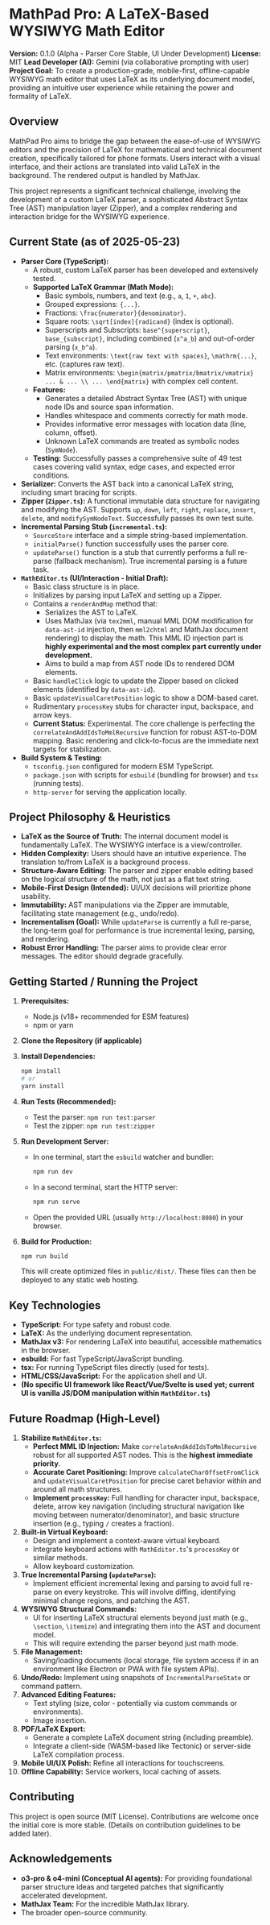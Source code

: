 # MathPad Pro: A LaTeX-Based WYSIWYG Math Editor

**Version:** 0.1.0 (Alpha - Parser Core Stable, UI Under Development)
**License:** MIT
**Lead Developer (AI):** Gemini (via collaborative prompting with user)
**Project Goal:** To create a production-grade, mobile-first, offline-capable WYSIWYG math editor that uses LaTeX as its underlying document model, providing an intuitive user experience while retaining the power and formality of LaTeX.

## Overview

MathPad Pro aims to bridge the gap between the ease-of-use of WYSIWYG editors and the precision of LaTeX for mathematical and technical document creation, specifically tailored for phone formats. Users interact with a visual interface, and their actions are translated into valid LaTeX in the background. The rendered output is handled by MathJax.

This project represents a significant technical challenge, involving the development of a custom LaTeX parser, a sophisticated Abstract Syntax Tree (AST) manipulation layer (Zipper), and a complex rendering and interaction bridge for the WYSIWYG experience.

## Current State (as of 2025-05-23)

*   **Parser Core (TypeScript):**
    *   A robust, custom LaTeX parser has been developed and extensively tested.
    *   **Supported LaTeX Grammar (Math Mode):**
        *   Basic symbols, numbers, and text (e.g., `a`, `1`, `+`, `abc`).
        *   Grouped expressions: `{...}`.
        *   Fractions: `\frac{numerator}{denominator}`.
        *   Square roots: `\sqrt[index]{radicand}` (index is optional).
        *   Superscripts and Subscripts: `base^{superscript}`, `base_{subscript}`, including combined (`x^a_b`) and out-of-order parsing (`x_b^a`).
        *   Text environments: `\text{raw text with spaces}`, `\mathrm{...}`, etc. (captures raw text).
        *   Matrix environments: `\begin{matrix/pmatrix/bmatrix/vmatrix} ... & ... \\ ... \end{matrix}` with complex cell content.
    *   **Features:**
        *   Generates a detailed Abstract Syntax Tree (AST) with unique node IDs and source span information.
        *   Handles whitespace and comments correctly for math mode.
        *   Provides informative error messages with location data (line, column, offset).
        *   Unknown LaTeX commands are treated as symbolic nodes (`SymNode`).
    *   **Testing:** Successfully passes a comprehensive suite of 49 test cases covering valid syntax, edge cases, and expected error conditions.
*   **Serializer:** Converts the AST back into a canonical LaTeX string, including smart bracing for scripts.
*   **Zipper (`Zipper.ts`):** A functional immutable data structure for navigating and modifying the AST. Supports `up`, `down`, `left`, `right`, `replace`, `insert`, `delete`, and `modifySymNodeText`. Successfully passes its own test suite.
*   **Incremental Parsing Stub (`incremental.ts`):**
    *   `SourceStore` interface and a simple string-based implementation.
    *   `initialParse()` function successfully uses the parser core.
    *   `updateParse()` function is a stub that currently performs a full re-parse (fallback mechanism). True incremental parsing is a future task.
*   **`MathEditor.ts` (UI/Interaction - Initial Draft):**
    *   Basic class structure is in place.
    *   Initializes by parsing input LaTeX and setting up a Zipper.
    *   Contains a `renderAndMap` method that:
        *   Serializes the AST to LaTeX.
        *   Uses MathJax (via `tex2mml`, manual MML DOM modification for `data-ast-id` injection, then `mml2chtml` and MathJax document rendering) to display the math. This MML ID injection part is **highly experimental and the most complex part currently under development.**
        *   Aims to build a map from AST node IDs to rendered DOM elements.
    *   Basic `handleClick` logic to update the Zipper based on clicked elements (identified by `data-ast-id`).
    *   Basic `updateVisualCaretPosition` logic to show a DOM-based caret.
    *   Rudimentary `processKey` stubs for character input, backspace, and arrow keys.
    *   **Current Status:** Experimental. The core challenge is perfecting the `correlateAndAddIdsToMmlRecursive` function for robust AST-to-DOM mapping. Basic rendering and click-to-focus are the immediate next targets for stabilization.
*   **Build System & Testing:**
    *   `tsconfig.json` configured for modern ESM TypeScript.
    *   `package.json` with scripts for `esbuild` (bundling for browser) and `tsx` (running tests).
    *   `http-server` for serving the application locally.

## Project Philosophy & Heuristics

*   **LaTeX as the Source of Truth:** The internal document model is fundamentally LaTeX. The WYSIWYG interface is a view/controller.
*   **Hidden Complexity:** Users should have an intuitive experience. The translation to/from LaTeX is a background process.
*   **Structure-Aware Editing:** The parser and zipper enable editing based on the logical structure of the math, not just as a flat text string.
*   **Mobile-First Design (Intended):** UI/UX decisions will prioritize phone usability.
*   **Immutability:** AST manipulations via the Zipper are immutable, facilitating state management (e.g., undo/redo).
*   **Incrementalism (Goal):** While `updateParse` is currently a full re-parse, the long-term goal for performance is true incremental lexing, parsing, and rendering.
*   **Robust Error Handling:** The parser aims to provide clear error messages. The editor should degrade gracefully.

## Getting Started / Running the Project

1.  **Prerequisites:**
    *   Node.js (v18+ recommended for ESM features)
    *   npm or yarn

2.  **Clone the Repository (if applicable)**

3.  **Install Dependencies:**
    ```bash
    npm install
    # or
    yarn install
    ```

4.  **Run Tests (Recommended):**
    *   Test the parser: `npm run test:parser`
    *   Test the zipper: `npm run test:zipper`

5.  **Run Development Server:**
    *   In one terminal, start the `esbuild` watcher and bundler:
        ```bash
        npm run dev
        ```
    *   In a second terminal, start the HTTP server:
        ```bash
        npm run serve
        ```
    *   Open the provided URL (usually `http://localhost:8080`) in your browser.

6.  **Build for Production:**
    ```bash
    npm run build
    ```
    This will create optimized files in `public/dist/`. These files can then be deployed to any static web hosting.

## Key Technologies

*   **TypeScript:** For type safety and robust code.
*   **LaTeX:** As the underlying document representation.
*   **MathJax v3:** For rendering LaTeX into beautiful, accessible mathematics in the browser.
*   **esbuild:** For fast TypeScript/JavaScript bundling.
*   **tsx:** For running TypeScript files directly (used for tests).
*   **HTML/CSS/JavaScript:** For the application shell and UI.
*   **(No specific UI framework like React/Vue/Svelte is used yet; current UI is vanilla JS/DOM manipulation within `MathEditor.ts`)**

## Future Roadmap (High-Level)

1.  **Stabilize `MathEditor.ts`:**
    *   **Perfect MML ID Injection:** Make `correlateAndAddIdsToMmlRecursive` robust for all supported AST nodes. This is the **highest immediate priority**.
    *   **Accurate Caret Positioning:** Improve `calculateCharOffsetFromClick` and `updateVisualCaretPosition` for precise caret behavior within and around all math structures.
    *   **Implement `processKey`:** Full handling for character input, backspace, delete, arrow key navigation (including structural navigation like moving between numerator/denominator), and basic structure insertion (e.g., typing `/` creates a fraction).
2.  **Built-in Virtual Keyboard:**
    *   Design and implement a context-aware virtual keyboard.
    *   Integrate keyboard actions with `MathEditor.ts`'s `processKey` or similar methods.
    *   Allow keyboard customization.
3.  **True Incremental Parsing (`updateParse`):**
    *   Implement efficient incremental lexing and parsing to avoid full re-parse on every keystroke. This will involve diffing, identifying minimal change regions, and patching the AST.
4.  **WYSIWYG Structural Commands:**
    *   UI for inserting LaTeX structural elements beyond just math (e.g., `\section`, `\itemize`) and integrating them into the AST and document model.
    *   This will require extending the parser beyond just math mode.
5.  **File Management:**
    *   Saving/loading documents (local storage, file system access if in an environment like Electron or PWA with file system APIs).
6.  **Undo/Redo:** Implement using snapshots of `IncrementalParseState` or command pattern.
7.  **Advanced Editing Features:**
    *   Text styling (size, color - potentially via custom commands or environments).
    *   Image insertion.
8.  **PDF/LaTeX Export:**
    *   Generate a complete LaTeX document string (including preamble).
    *   Integrate a client-side (WASM-based like Tectonic) or server-side LaTeX compilation process.
9.  **Mobile UI/UX Polish:** Refine all interactions for touchscreens.
10. **Offline Capability:** Service workers, local caching of assets.

## Contributing

This project is open source (MIT License). Contributions are welcome once the initial core is more stable. (Details on contribution guidelines to be added later).

## Acknowledgements

*   **o3-pro & o4-mini (Conceptual AI agents):** For providing foundational parser structure ideas and targeted patches that significantly accelerated development.
*   **MathJax Team:** For the incredible MathJax library.
*   The broader open-source community.
